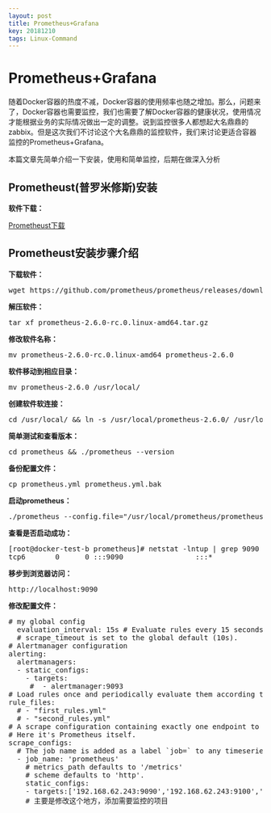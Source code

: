 ```yaml
---
layout: post
title: Prometheus+Grafana
key: 20181210
tags: Linux-Command
---
```


# Prometheus+Grafana

随着Docker容器的热度不减，Docker容器的使用频率也随之增加。那么，问题来了，Docker容器也需要监控，我们也需要了解Docker容器的健康状况，使用情况才能根据业务的实际情况做出一定的调整。说到监控很多人都想起大名鼎鼎的zabbix。但是这次我们不讨论这个大名鼎鼎的监控软件，我们来讨论更适合容器监控的Prometheus+Grafana。

本篇文章先简单介绍一下安装，使用和简单监控，后期在做深入分析

## Prometheust(普罗米修斯)安装

**软件下载：**

[Prometheust下载](https://github.com/prometheus/prometheus/releases "Prometheust下载")
## Prometheust安装步骤介绍

**下载软件：**
<pre>wget https://github.com/prometheus/prometheus/releases/download/v2.6.0-rc.0/prometheus-2.6.0-rc.0.linux-amd64.tar.gz</pre>
**解压软件：**
<pre>tar xf prometheus-2.6.0-rc.0.linux-amd64.tar.gz</pre>
**修改软件名称：**
<pre>mv prometheus-2.6.0-rc.0.linux-amd64 prometheus-2.6.0</pre>
**软件移动到相应目录：**
<pre>mv prometheus-2.6.0 /usr/local/</pre>
**创建软件软连接：**
<pre>cd /usr/local/ && ln -s /usr/local/prometheus-2.6.0/ /usr/local/prometheus</pre>
**简单测试和查看版本：**
<pre>cd prometheus && ./prometheus --version</pre>
**备份配置文件：**
<pre>cp prometheus.yml prometheus.yml.bak</pre>
**启动prometheus：**
<pre>./prometheus --config.file="/usr/local/prometheus/prometheus.yml" &</pre>
**查看是否启动成功：**
<pre>
[root@docker-test-b prometheus]# netstat -lntup | grep 9090
tcp6       0      0 :::9090                 :::*                    LISTEN      79088/./prometheus 
</pre>
**移步到浏览器访问：**
<pre>http://localhost:9090</pre>
**修改配置文件：**
<pre>
# my global config
  evaluation_interval: 15s # Evaluate rules every 15 seconds. The default is every 1 minute.
  # scrape_timeout is set to the global default (10s).
# Alertmanager configuration
alerting:
  alertmanagers:
  - static_configs:
    - targets:
     #  - alertmanager:9093
# Load rules once and periodically evaluate them according to the global 'evaluation_interval'.
rule_files:
  # - "first_rules.yml"
  # - "second_rules.yml"
# A scrape configuration containing exactly one endpoint to scrape:
# Here it's Prometheus itself.
scrape_configs:
  # The job name is added as a label `job=<job_name>` to any timeseries scraped from this config.
  - job_name: 'prometheus'
    # metrics_path defaults to '/metrics'
    # scheme defaults to 'http'.
    static_configs:
    - targets:['192.168.62.243:9090','192.168.62.243:9100','192.168.62.254:9100','192.168.62.254:8080','192.168.62.243:8080','192.168.62.253:8080']
    # 主要是修改这个地方，添加需要监控的项目
</pre>













